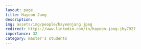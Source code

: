```yaml
---
layout: page
title: Hayeon Jang
description:
img: assets/img/people/hayeonjang.jpeg
redirect: https://www.linkedin.com/in/hayeon-jang-jhy7927
importance: 32
category: master's students
---
```


